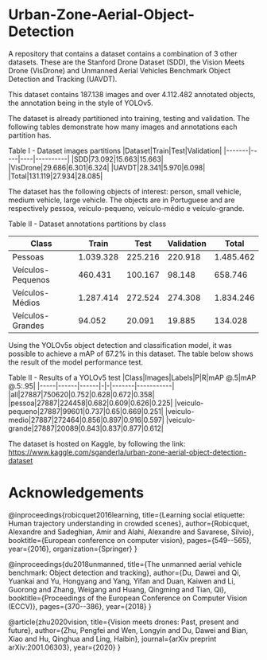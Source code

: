 # Urban-Zone-Aerial-Object-Detection
A repository that contains a dataset contains a combination of 3 other datasets. These are the Stanford Drone Dataset (SDD), the Vision Meets Drone (VisDrone) and Unmanned Aerial Vehicles Benchmark Object Detection and Tracking (UAVDT).

This dataset contains 187.138 images and over 4.112.482 annotated objects, the annotation being in the style of YOLOv5.

The dataset is already partitioned into training, testing and validation. The following tables demonstrate how many images and annotations each partition has.

Table I - Dataset images partitions
|Dataset|Train|Test|Validation|
|-------|-----|----|----------|
|SDD|73.092|15.663|15.663|
|VisDrone|29.686|6.301|6.324|
|UAVDT|28.341|5.970|6.098|
|Total|131.119|27.934|28.085|

The dataset has the following objects of interest: person, small vehicle, medium vehicle, large vehicle. The objects are in Portuguese and are respectively pessoa, veículo-pequeno, veículo-médio e veículo-grande.

Table II - Dataset annotations partitions by class

|Class|Train|Test|Validation|Total|
|-----|-----|----|----------|-----|
|Pessoas|1.039.328|225.216|220.918|1.485.462| 
|Veículos-Pequenos|460.431|100.167|98.148|658.746|
|Veículos-Médios|1.287.414|272.524|274.308|1.834.246|
|Veículos-Grandes|94.052|20.091|19.885|134.028|

Using the YOLOv5s object detection and classification model, it was possible to achieve a mAP of 67.2% in this dataset. The table below shows the result of the model performance test.

Table II - Results of a YOLOv5 test
|Class|Images|Labels|P|R|mAP @.5|mAP @.5:.95|
|-----|------|------|-|-|-------|-----------|
|all|27887|750620|0.752|0.628|0.672|0.358|
|pessoa|27887|224458|0.682|0.609|0.626|0.225|
|veiculo-pequeno|27887|99601|0.737|0.65|0.669|0.251|
|veiculo-medio|27887|272464|0.856|0.897|0.916|0.597|
|veiculo-grande|27887|20089|0.843|0.837|0.877|0.612|

The dataset is hosted on Kaggle, by following the link: https://www.kaggle.com/sganderla/urban-zone-aerial-object-detection-dataset

# Acknowledgements

@inproceedings{robicquet2016learning,
title={Learning social etiquette: Human trajectory understanding in crowded scenes},
author={Robicquet, Alexandre and Sadeghian, Amir and Alahi, Alexandre and Savarese, Silvio},
booktitle={European conference on computer vision},
pages={549--565},
year={2016},
organization={Springer}
}

@inproceedings{du2018unmanned,
title={The unmanned aerial vehicle benchmark: Object detection and tracking},
author={Du, Dawei and Qi, Yuankai and Yu, Hongyang and Yang, Yifan and Duan, Kaiwen and Li, Guorong and Zhang, Weigang and Huang, Qingming and Tian, Qi},
booktitle={Proceedings of the European Conference on Computer Vision (ECCV)},
pages={370--386},
year={2018}
}

@article{zhu2020vision,
title={Vision meets drones: Past, present and future},
author={Zhu, Pengfei and Wen, Longyin and Du, Dawei and Bian, Xiao and Hu, Qinghua and Ling, Haibin},
journal={arXiv preprint arXiv:2001.06303},
year={2020}
}

